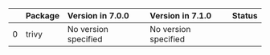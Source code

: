 <!-- markdown-link-check-disable -->

|    | Package   | Version in 7.0.0     | Version in 7.1.0     | Status   |
|---:|:----------|:---------------------|:---------------------|:---------|
|  0 | trivy     | No version specified | No version specified |          |